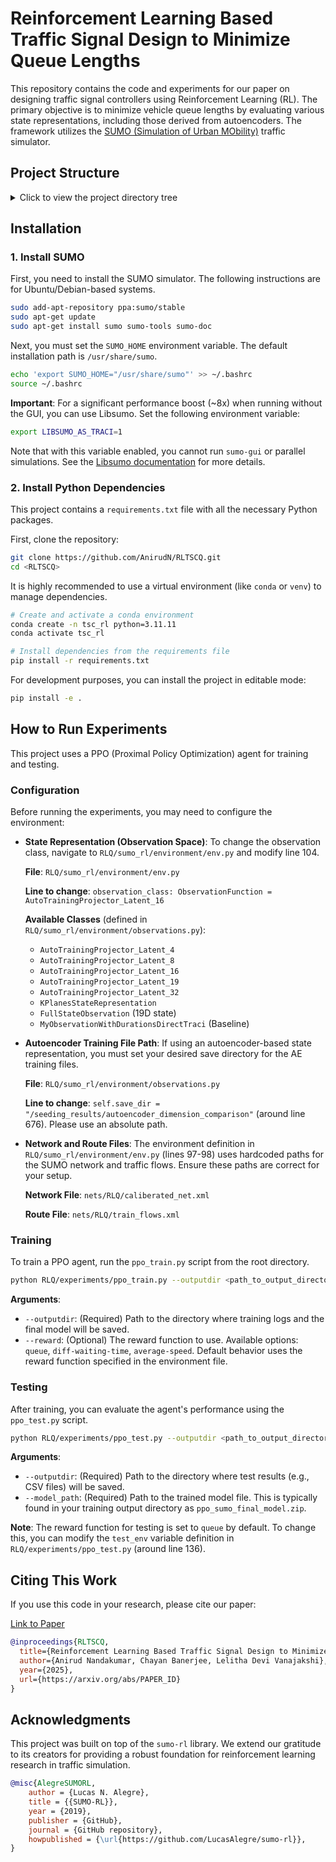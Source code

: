 # Reinforcement Learning Based Traffic Signal Design to Minimize Queue Lengths

This repository contains the code and experiments for our paper on designing traffic signal controllers using Reinforcement Learning (RL). The primary objective is to minimize vehicle queue lengths by evaluating various state representations, including those derived from autoencoders. The framework utilizes the [SUMO (Simulation of Urban MObility)](https://github.com/eclipse/sumo) traffic simulator.

## Project Structure

<details>
<summary>Click to view the project directory tree</summary>

```
.
├── experiments
│   ├── ppo_test.py
│   └── ppo_train.py
├── setup.py
├── sumo_rl
│   ├── agents
│   ├── environment
│   ├── exploration
│   ├── nets
│   └── util
└── tests
|   ├── gym_test.py
|   └── pz_test.py
|
|── requirements.txt
|── README.md

```

</details>

## Installation

### 1. Install SUMO

First, you need to install the SUMO simulator. The following instructions are for Ubuntu/Debian-based systems.

```bash
sudo add-apt-repository ppa:sumo/stable
sudo apt-get update
sudo apt-get install sumo sumo-tools sumo-doc
```

Next, you must set the `SUMO_HOME` environment variable. The default installation path is `/usr/share/sumo`.

```bash
echo 'export SUMO_HOME="/usr/share/sumo"' >> ~/.bashrc
source ~/.bashrc
```

**Important**: For a significant performance boost (~8x) when running without the GUI, you can use Libsumo. Set the following environment variable:

```bash
export LIBSUMO_AS_TRACI=1
```

Note that with this variable enabled, you cannot run `sumo-gui` or parallel simulations. See the [Libsumo documentation](https://sumo.dlr.de/docs/Libsumo.html) for more details.

### 2. Install Python Dependencies

This project contains a `requirements.txt` file with all the necessary Python packages.

First, clone the repository:

```bash
git clone https://github.com/AnirudN/RLTSCQ.git
cd <RLTSCQ>
```

It is highly recommended to use a virtual environment (like `conda` or `venv`) to manage dependencies.

```bash
# Create and activate a conda environment
conda create -n tsc_rl python=3.11.11
conda activate tsc_rl

# Install dependencies from the requirements file
pip install -r requirements.txt
```

For development purposes, you can install the project in editable mode:

```bash
pip install -e .
```

## How to Run Experiments

This project uses a PPO (Proximal Policy Optimization) agent for training and testing.

### Configuration

Before running the experiments, you may need to configure the environment:

- **State Representation (Observation Space)**: To change the observation class, navigate to `RLQ/sumo_rl/environment/env.py` and modify line 104.

  **File**: `RLQ/sumo_rl/environment/env.py`

  **Line to change**: `observation_class: ObservationFunction = AutoTrainingProjector_Latent_16`

  **Available Classes** (defined in `RLQ/sumo_rl/environment/observations.py`):
  - `AutoTrainingProjector_Latent_4`
  - `AutoTrainingProjector_Latent_8`
  - `AutoTrainingProjector_Latent_16`
  - `AutoTrainingProjector_Latent_19`
  - `AutoTrainingProjector_Latent_32`
  - `KPlanesStateRepresentation`
  - `FullStateObservation` (19D state)
  - `MyObservationWithDurationsDirectTraci` (Baseline)

- **Autoencoder Training File Path**: If using an autoencoder-based state representation, you must set your desired save directory for the AE training files.

  **File**: `RLQ/sumo_rl/environment/observations.py`

  **Line to change**: `self.save_dir = "/seeding_results/autoencoder_dimension_comparison"` (around line 676). Please use an absolute path.

- **Network and Route Files**: The environment definition in `RLQ/sumo_rl/environment/env.py` (lines 97-98) uses hardcoded paths for the SUMO network and traffic flows. Ensure these paths are correct for your setup.

  **Network File**: `nets/RLQ/caliberated_net.xml`

  **Route File**: `nets/RLQ/train_flows.xml`

### Training

To train a PPO agent, run the `ppo_train.py` script from the root directory.

```bash
python RLQ/experiments/ppo_train.py --outputdir <path_to_output_directory> --reward <reward_function>
```

**Arguments**:
- `--outputdir`: (Required) Path to the directory where training logs and the final model will be saved.
- `--reward`: (Optional) The reward function to use. Available options: `queue`, `diff-waiting-time`, `average-speed`. Default behavior uses the reward function specified in the environment file.

### Testing

After training, you can evaluate the agent's performance using the `ppo_test.py` script.

```bash
python RLQ/experiments/ppo_test.py --outputdir <path_to_output_directory> --model_path <path_to_model.zip>
```

**Arguments**:
- `--outputdir`: (Required) Path to the directory where test results (e.g., CSV files) will be saved.
- `--model_path`: (Required) Path to the trained model file. This is typically found in your training output directory as `ppo_sumo_final_model.zip`.

**Note**: The reward function for testing is set to `queue` by default. To change this, you can modify the `test_env` variable definition in `RLQ/experiments/ppo_test.py` (around line 136).

## Citing This Work

If you use this code in your research, please cite our paper:

[Link to Paper](#) <!-- Replace with your actual paper link -->

```bibtex
@inproceedings{RLTSCQ,
  title={Reinforcement Learning Based Traffic Signal Design to Minimize Queue Lengths},
  author={Anirud Nandakumar, Chayan Banerjee, Lelitha Devi Vanajakshi},
  year={2025},
  url={https://arxiv.org/abs/PAPER_ID}
}
```

## Acknowledgments

This project was built on top of the `sumo-rl` library. We extend our gratitude to its creators for providing a robust foundation for reinforcement learning research in traffic simulation.

```bibtex
@misc{AlegreSUMORL,
    author = {Lucas N. Alegre},
    title = {{SUMO-RL}},
    year = {2019},
    publisher = {GitHub},
    journal = {GitHub repository},
    howpublished = {\url{https://github.com/LucasAlegre/sumo-rl}},
}
```
